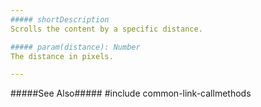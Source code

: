```yaml
---
##### shortDescription
Scrolls the content by a specific distance.

##### param(distance): Number
The distance in pixels.

---
```

#####See Also#####
#include common-link-callmethods